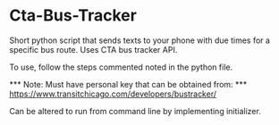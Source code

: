 # Cta-Bus-Tracker
Short python script that sends texts to your phone with due times for a specific bus route. Uses CTA bus tracker API. 

To use, follow the steps commented noted in the python file. 

*** Note: Must have personal key that can be obtained from: ***
     https://www.transitchicago.com/developers/bustracker/

Can be altered to run from command line by implementing initializer. 
